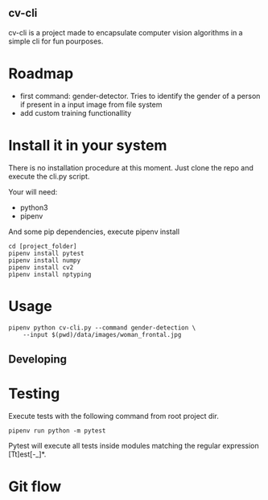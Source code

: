 ## cv-cli

cv-cli is a project made to encapsulate computer vision algorithms in a simple cli for fun pourposes.

# Roadmap

- first command: gender-detector. Tries to identify the gender of a person if present in a input image from file system 
- add custom training functionallity

# Install it in your system

There is no installation procedure at this moment. Just clone the repo and execute the cli.py script.

Your will need:

- python3
- pipenv

And some pip dependencies, execute pipenv install 
	
	cd [project_folder]
	pipenv install pytest
	pipenv install numpy
	pipenv install cv2
	pìpenv install nptyping

# Usage

	pipenv python cv-cli.py --command gender-detection \
		--input $(pwd)/data/images/woman_frontal.jpg


## Developing 

# Testing

Execute tests with the following command from root project dir.

	pipenv run python -m pytest 

Pytest will execute all tests inside modules matching the regular expression [Tt]est[-_]*.

# Git flow

